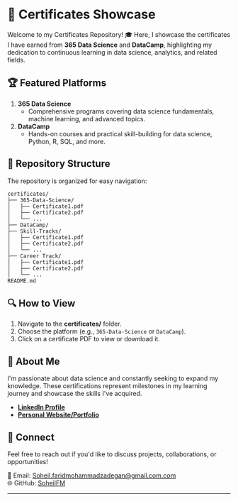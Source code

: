 

# 📜 Certificates Showcase  

Welcome to my Certificates Repository! 🎓 Here, I showcase the certificates I have earned from **365 Data Science** and **DataCamp**, highlighting my dedication to continuous learning in data science, analytics, and related fields.  

## 🏆 Featured Platforms  

1. **365 Data Science**  
   - Comprehensive programs covering data science fundamentals, machine learning, and advanced topics.
2. **DataCamp**  
   - Hands-on courses and practical skill-building for data science, Python, R, SQL, and more.  

## 📂 Repository Structure  

The repository is organized for easy navigation:  

```
certificates/
├── 365-Data-Science/
│   ├── Certificate1.pdf
│   ├── Certificate2.pdf
│   └── ...
├── DataCamp/
├── Skill-Tracks/
│   ├── Certificate1.pdf
│   ├── Certificate2.pdf
│   └── ...
├── Career Track/
│   ├── Certificate1.pdf
│   ├── Certificate2.pdf
│   └── ...
README.md
```

## 🔍 How to View  

1. Navigate to the **certificates/** folder.  
2. Choose the platform (e.g., `365-Data-Science` or `DataCamp`).  
3. Click on a certificate PDF to view or download it.  

## 🚀 About Me  

I'm passionate about data science and constantly seeking to expand my knowledge. These certifications represent milestones in my learning journey and showcase the skills I've acquired.  

- **[LinkedIn Profile](#)**  
- **[Personal Website/Portfolio](#)**  

## 🤝 Connect  

Feel free to reach out if you'd like to discuss projects, collaborations, or opportunities!  

📧 Email: [Soheil.faridmohammadzadegan@gmail.com.com](mailto:Soheil.faridmohammadzadegan@gmail.com)  
🌐 GitHub: [SoheilFM](https://github.com/SoheilFM)  

--- 



